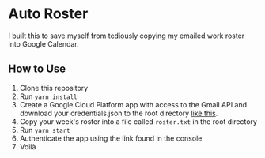 # Auto Roster

I built this to save myself from tediously copying my emailed work roster into Google Calendar. 

## How to Use

1. Clone this repository
2. Run `yarn install`
3. Create a Google Cloud Platform app with access to the Gmail API and download your credentials.json to the root directory [like this](https://developers.google.com/workspace/guides/create-credentials#desktop).
4. Copy your week's roster into a file called `roster.txt` in the root directory
5. Run `yarn start`
6. Authenticate the app using the link found in the console
7. Voilà
